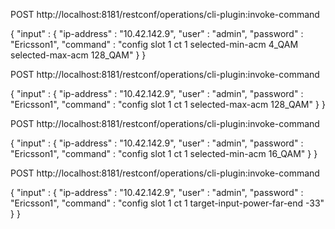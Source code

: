 POST http://localhost:8181/restconf/operations/cli-plugin:invoke-command

{ 
  "input" : {
    "ip-address" : "10.42.142.9",
    "user" : "admin",
    "password" : "Ericsson1",
    "command" : "config slot 1 ct 1 selected-min-acm 4_QAM selected-max-acm 128_QAM"
  }
}


POST http://localhost:8181/restconf/operations/cli-plugin:invoke-command

{ 
  "input" : {
    "ip-address" : "10.42.142.9",
    "user" : "admin",
    "password" : "Ericsson1",
    "command" : "config slot 1 ct 1 selected-max-acm 128_QAM"
  }
}


POST http://localhost:8181/restconf/operations/cli-plugin:invoke-command

{ 
  "input" : {
    "ip-address" : "10.42.142.9",
    "user" : "admin",
    "password" : "Ericsson1",
    "command" : "config slot 1 ct 1 selected-min-acm 16_QAM"
  }
}


POST http://localhost:8181/restconf/operations/cli-plugin:invoke-command

{ 
  "input" : {
    "ip-address" : "10.42.142.9",
    "user" : "admin",
    "password" : "Ericsson1",
    "command" : "config slot 1 ct 1 target-input-power-far-end -33"
  }
}
